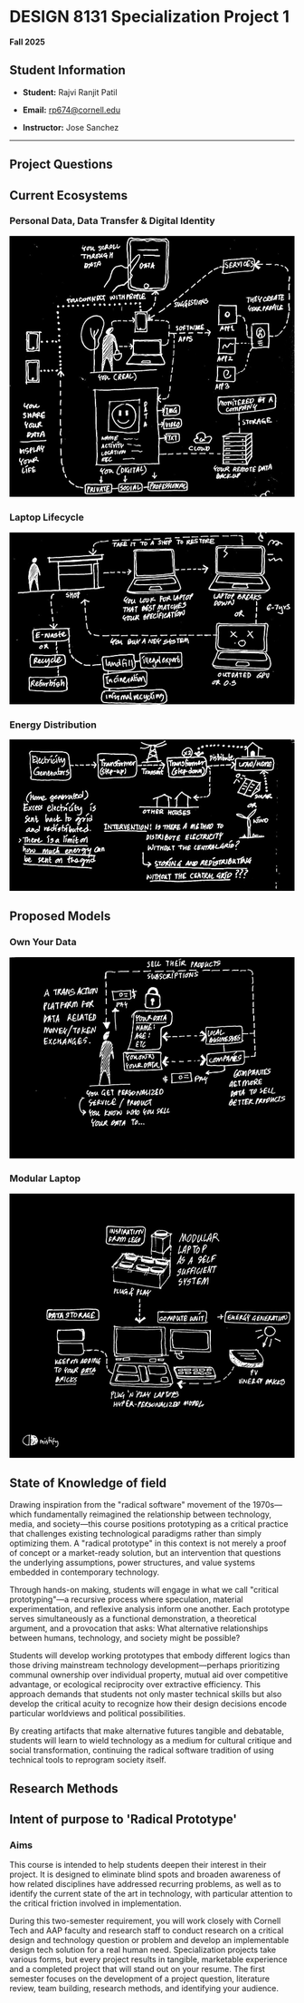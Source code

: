 # DESIGN 8131 Specialization Project 1

**Fall 2025**  

## Student Information
- **Student:** Rajvi Ranjit Patil
- **Email:** rp674@cornell.edu

- **Instructor:** Jose Sanchez


---

## Project Questions

## Current Ecosystems

### Personal Data, Data Transfer & Digital Identity
![Sketch 1](sketches/img5.jpg)

### Laptop Lifecycle
![Sketch 2](sketches/img2.jpg)

### Energy Distribution
![Sketch 3](sketches/img1.jpg)

## Proposed Models

### Own Your Data
![Sketch 4](sketches/img4.jpg)

### Modular Laptop
![Sketch 5](sketches/img3.jpg)

## State of Knowledge of field

Drawing inspiration from the "radical software" movement of the 1970s—which fundamentally reimagined the relationship between technology, media, and society—this course positions prototyping as a critical practice that challenges existing technological paradigms rather than simply optimizing them. A "radical prototype" in this context is not merely a proof of concept or a market-ready solution, but an intervention that questions the underlying assumptions, power structures, and value systems embedded in contemporary technology.

Through hands-on making, students will engage in what we call "critical prototyping"—a recursive process where speculation, material experimentation, and reflexive analysis inform one another. Each prototype serves simultaneously as a functional demonstration, a theoretical argument, and a provocation that asks: What alternative relationships between humans, technology, and society might be possible?

Students will develop working prototypes that embody different logics than those driving mainstream technology development—perhaps prioritizing communal ownership over individual property, mutual aid over competitive advantage, or ecological reciprocity over extractive efficiency. This approach demands that students not only master technical skills but also develop the critical acuity to recognize how their design decisions encode particular worldviews and political possibilities.

By creating artifacts that make alternative futures tangible and debatable, students will learn to wield technology as a medium for cultural critique and social transformation, continuing the radical software tradition of using technical tools to reprogram society itself.


## Research Methods

## Intent of purpose to 'Radical Prototype'

### Aims
This course is intended to help students deepen their interest in their project. It is designed to eliminate blind spots and broaden awareness of how related disciplines have addressed recurring problems, as well as to identify the current state of the art in technology, with particular attention to the critical friction involved in implementation.

During this two-semester requirement, you will work closely with Cornell Tech and AAP faculty and research staff to conduct research on a critical design and technology question or problem and develop an implementable design tech solution for a real human need. Specialization projects take various forms, but every project results in tangible, marketable experience and a completed project that will stand out on your resume. The first semester focuses on the development of a project question, literature review, team building, research methods, and identifying your audience.

